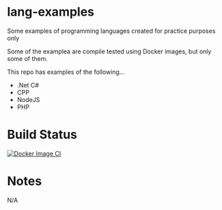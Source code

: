 # lang-examples
Some examples of programming languages created for practice purposes only

Some of the examplea are compile tested using Docker images, but only some of them.

This repo has examples of the following...
- .Net C#
- CPP
- NodeJS
- PHP

# Build Status

[![Docker Image CI](https://github.com/tpayne/lang-examples/actions/workflows/docker-image.yml/badge.svg)](https://github.com/tpayne/lang-examples/actions/workflows/docker-image.yml)

# Notes
N/A

